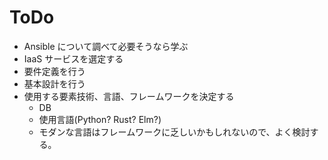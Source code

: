 # ToDo
- Ansible について調べて必要そうなら学ぶ  
- IaaS サービスを選定する  
- 要件定義を行う  
- 基本設計を行う  
- 使用する要素技術、言語、フレームワークを決定する  
    - DB  
    - 使用言語(Python? Rust? Elm?)  
    - モダンな言語はフレームワークに乏しいかもしれないので、よく検討する。  
